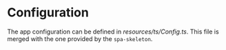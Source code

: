 # Configuration

The app configuration can be defined in *resources/ts/Config.ts*. This file is merged with the one
provided by the `spa-skeleton`.
